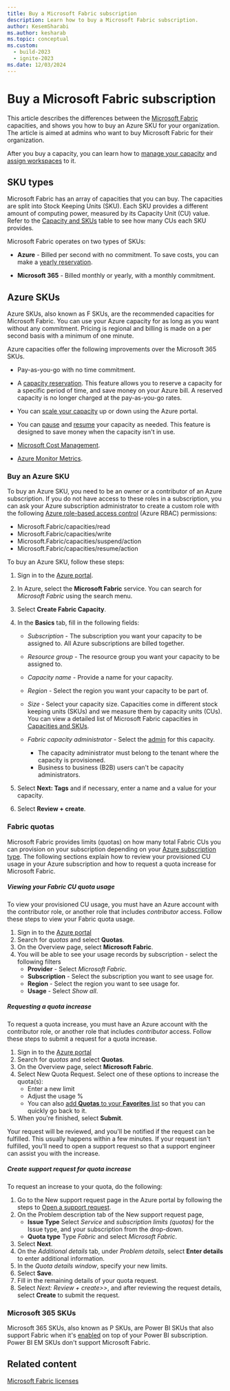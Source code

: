 ```yaml
---
title: Buy a Microsoft Fabric subscription
description: Learn how to buy a Microsoft Fabric subscription.
author: KesemSharabi
ms.author: kesharab
ms.topic: conceptual
ms.custom:
  - build-2023
  - ignite-2023
ms.date: 12/03/2024
---
```


# Buy a Microsoft Fabric subscription

This article describes the differences between the [Microsoft Fabric](../fundamentals/microsoft-fabric-overview.md) capacities, and shows you how to buy an Azure SKU for your organization. The article is aimed at admins who want to buy Microsoft Fabric for their organization.

After you buy a capacity, you can learn how to [manage your capacity](/power-bi/enterprise/service-admin-premium-manage#manage-capacity) and [assign workspaces](/power-bi/enterprise/service-admin-premium-manage#assign-a-workspace-to-a-capacity) to it.

## SKU types

Microsoft Fabric has an array of capacities that you can buy. The capacities are split into Stock Keeping Units (SKU). Each SKU provides a different amount of computing power, measured by its Capacity Unit (CU) value. Refer to the [Capacity and SKUs](licenses.md#capacity) table to see how many CUs each SKU provides.

Microsoft Fabric operates on two types of SKUs:

* **Azure** - Billed per second with no commitment. To save costs, you can make a [yearly reservation](/azure/cost-management-billing/reservations/fabric-capacity).

* **Microsoft 365** - Billed monthly or yearly, with a monthly commitment.

## Azure SKUs

Azure SKUs, also known as F SKUs, are the recommended capacities for Microsoft Fabric. You can use your Azure capacity for as long as you want without any commitment. Pricing is regional and billing is made on a per second basis with a minimum of one minute.

Azure capacities offer the following improvements over the Microsoft 365 SKUs.

* Pay-as-you-go with no time commitment.

* A [capacity reservation](/azure/cost-management-billing/reservations/fabric-capacity). This feature allows you to reserve a capacity for a specific period of time, and save money on your Azure bill. A reserved capacity is no longer charged at the pay-as-you-go rates.

* You can [scale your capacity](scale-capacity.md) up or down using the Azure portal.

* You can [pause](pause-resume.md#pause-your-capacity) and [resume](pause-resume.md#resume-your-capacity) your capacity as needed. This feature is designed to save money when the capacity isn't in use.

* [Microsoft Cost Management](/azure/cost-management-billing/cost-management-billing-overview).

* [Azure Monitor Metrics](/azure/azure-monitor/essentials/data-platform-metrics).

### Buy an Azure SKU

To buy an Azure SKU, you need to be an owner or a contributor of an Azure subscription. If you do not have access to these roles in a subscription, you can ask your Azure subscription administrator to create a custom role with the following [Azure role-based access control](/azure/role-based-access-control/overview) (Azure RBAC) permissions:
  * Microsoft.Fabric/capacities/read
  * Microsoft.Fabric/capacities/write
  * Microsoft.Fabric/capacities/suspend/action
  * Microsoft.Fabric/capacities/resume/action

To buy an Azure SKU, follow these steps:

1. Sign in to the [Azure portal](https://portal.azure.com/).

2. In Azure, select the **Microsoft Fabric** service. You can search for *Microsoft Fabric* using the search menu.

3. Select **Create Fabric Capacity**.

4. In the **Basics** tab, fill in the following fields:

    * *Subscription* - The subscription you want your capacity to be assigned to. All Azure subscriptions are billed together.

    * *Resource group* - The resource group you want your capacity to be assigned to.

    * *Capacity name* - Provide a name for your capacity.

    * *Region* - Select the region you want your capacity to be part of.

    * *Size* - Select your capacity size. Capacities come in different stock keeping units (SKUs) and we measure them by capacity units (CUs). You can view a detailed list of Microsoft Fabric capacities in [Capacities and SKUs](licenses.md#capacity).

    * *Fabric capacity administrator* - Select the [admin](../admin/microsoft-fabric-admin.md#capacity-admin-roles) for this capacity.
        * The capacity administrator must belong to the tenant where the capacity is provisioned.
        * Business to business (B2B) users can't be capacity administrators.

5. Select **Next: Tags** and if necessary, enter a name and a value for your capacity.

6. Select **Review + create**.

### Fabric quotas
Microsoft Fabric provides limits (quotas) on how many total Fabric CUs you can provision on your subscription depending on your [Azure subscription type](/azure/azure-resource-manager/management/azure-subscription-service-limits). The following sections explain how to review your provisioned CU usage in your Azure subscription and how to request a quota increase for Microsoft Fabric.

##### Viewing your Fabric CU quota usage
To view your provisioned CU usage, you must have an Azure account with the contributor role, or another role that includes *contributor* access. Follow these steps to view your Fabric quota usage.
1. Sign in to the [Azure portal](https://portal.azure.com/#home)
2. Search for *quotas* and select **Quotas**.
3. On the Overview page, select **Microsoft Fabric**.
4. You will be able to see your usage records by subscription - select the following filters
   * **Provider** - Select *Microsoft Fabric*.
   * **Subscription** - Select the subscription you want to see usage for.
   * **Region** - Select the region you want to see usage for.
   * **Usage** - Select *Show all*.
  
##### Requesting a quota increase
To request a quota increase, you must have an Azure account with the contributor role, or another role that includes *contributor* access. Follow these steps to submit a request for a quota increase.
1. Sign in to the [Azure portal](https://portal.azure.com/#home)
2. Search for *quotas* and select **Quotas**.
3. On the Overview page, select **Microsoft Fabric**.
4. Select New Quota Request. Select one of these options to increase the quota(s):
    * Enter a new limit
    * Adjust the usage %
    * You can also [add **Quotas** to your **Favorites** list](/azure/azure-portal/azure-portal-add-remove-sort-favorites) so that you  can quickly go back to it.
5. When you're finished, select **Submit**.

Your request will be reviewed, and you'll be notified if the request can be fulfilled. This usually happens within a few minutes. If your request isn't fulfilled, you'll need to open a support request so that a support engineer can assist you with the increase.

##### Create support request for quota increase
To request an increase to your quota, do the following:
1.	Go to the New support request page in the Azure portal by following the steps to [Open a support request](/azure/azure-portal/supportability/how-to-create-azure-support-request).
2.	On the Problem description tab of the New support request page,
    * **Issue Type** Select *Service* and *subscription limits (quotas)* for the Issue type, and your subscription from the drop-down.
    * **Quota type** Type *Fabric* and select *Microsoft Fabric*.
3.	Select **Next**.
4.	On the *Additional details* tab, under *Problem details*, select **Enter details** to enter additional information.
5.	In the *Quota details window*, specify your new limits.
6.  Select **Save**.
7.	Fill in the remaining details of your quota request.
8.  Select *Next: Review + create>>*, and after reviewing the request details, select **Create** to submit the request.

### Microsoft 365 SKUs

Microsoft 365 SKUs, also known as P SKUs, are Power BI SKUs that also support Fabric when it's [enabled](../admin/fabric-switch.md) on top of your Power BI subscription. Power BI EM SKUs don't support Microsoft Fabric.

## Related content

[Microsoft Fabric licenses](licenses.md)
